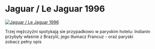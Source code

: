 Jaguar / Le Jaguar 1996 
=============
[![Jaguar / Le Jaguar 1996 ](http://vidos.pl/images/player.gif)](http://vidos.pl/jaguar-le-jaguar-1996)

 Trzej mężczyźni spotykają sie przypadkowo w paryskim hotelu: Indianin przybyły właśnie z Brazylii, jego tłumacz Francuz - oraz paryski zobacz pełny opis
